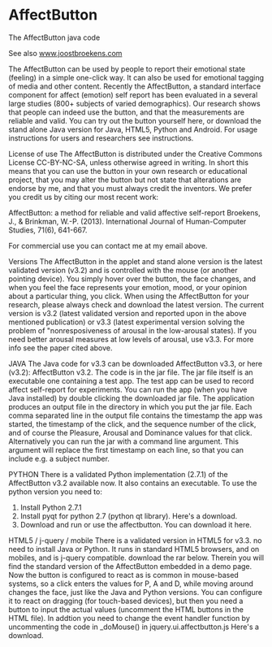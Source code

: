 # AffectButton
The AffectButton java code

See also www.joostbroekens.com

The AffectButton can be used by people to report their emotional state (feeling) in a simple one-click way. It can also be used for emotional tagging of media and other content. Recently the AffectButton, a standard interface component for affect (emotion) self report has been evaluated in a several large studies (800+ subjects of varied demographics). Our research shows that people can indeed use the button, and that the measurements are reliable and valid. You can try out the button yourself here, or download the stand alone Java version for Java, HTML5, Python and Android.
For usage instructions for users and researchers see instructions.


License of use
The AffectButton is distributed under the Creative Commons License CC-BY-NC-SA, unless otherwise agreed in writing. In short this means that you can use the button in your own research or educational project, that you may alter the button but not state that alterations are endorse by me, and that you must always credit the inventors. We prefer you credit us by citing our most recent work:

AffectButton: a method for reliable and valid affective self-report 
Broekens, J., & Brinkman, W.-P. (2013). International Journal of Human-Computer Studies, 71(6), 641-667.

For commercial use you can contact me at my email above.

Versions
The AffectButton in the applet and stand alone version is the latest validated version (v3.2) and is controlled with the mouse (or another pointing device). You simply hover over the button, the face changes, and when you feel the face represents your emotion, mood, or your opinion about a particular thing, you click. When using the AffectButton for your research, please always check and download the latest version. The current version is v3.2 (latest validated version and reported upon in the above mentioned publication) or v3.3 (latest experimental version solving the problem of "nonresposiveness of arousal in the low-arousal states). If you need better arousal measures at low levels of arousal, use v3.3. For more info see the paper cited above. 

JAVA
The Java code for v3.3 can be downloaded AffectButton v3.3, or here (v3.2): AffectButton v3.2. The code is in the jar file. The jar file itself is an executable one containing a test app. The test app can be used to record affect self-report for experiments. You can run the app (when you have Java installed) by double clicking the downloaded jar file. The application produces an output file in the directory in which you put the jar file. Each comma separated line in the output file contains the timestamp the app was started, the timestamp of the click, and the sequence number of the click, and of course the Pleasure, Arousal and Dominance values for that click. Alternatively you can run the jar with a command line argument. This argument will replace the first timestamp on each line, so that you can include e.g. a subject number.

PYTHON
There is a validated Python implementation (2.7.1) of the AffectButton v3.2 available now. It also contains an executable. To use the python version you need to:
1. Install Python 2.7.1
2. Install pyqt for python 2.7 (python qt library). Here's a download.
3. Download and run or use the affectbutton. You can download it here. 

HTML5 / j-query / mobile
There is a validated version in HTML5 for v3.3. no need to install Java or Python. It runs in standard HTML5 browsers, and on mobiles, and is j-query compatible. download the rar below. Therein you will find the standard version of the AffectButton embedded in a demo page. Now the button is configured to react as is common in mouse-based systems, so a click enters the values for P, A and D, while moving around changes the face, just like the Java and Python versions. You can configure it to react on dragging (for touch-based devices), but then you need a button to input the actual values (uncomment the HTML buttons in the HTML file). In addtion you need to change the event handler function by uncommenting the code in _doMouse() in jquery.ui.affectbutton.js Here's a download.